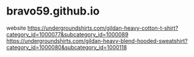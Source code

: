 # bravo59.github.io
website
https://undergroundshirts.com/gildan-heavy-cotton-t-shirt?category_id=1000077&subcategory_id=1000089
https://undergroundshirts.com/gildan-heavy-blend-hooded-sweatshirt?category_id=1000080&subcategory_id=1000118
